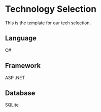 # Technology Selection

This is the template for our tech selection. 


## Language

C#

## Framework

ASP .NET

## Database 

SQLite


